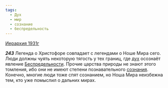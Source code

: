 ```yaml
---
tags:
  - Дух
  - мир
  - сознание
  - беспредельность
---
```


[Иерархия 1931г](https://127.0.0.1:4002/agni/1931)

___243___
Легенда о Христофоре совпадает с легендами о Ноше Мира сего. Люди должны чуять некоторую тягость у тех границ, где [дух](../../../tags/#Дух) осознаёт явление [Беспредельности](../../../tags/#беспредельность). Прочие царства природы не знают этого томления, ибо они не имеют степени познавательного [сознания](../../../tags/#[сознание](../../../tags/#сознание)). Конечно, многие люди тоже спят сознанием, но Ноша Мира неизбежна тем, кто уже помыслил о дальних мирах.   

